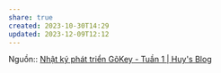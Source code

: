 ```yaml
---
share: true
created: 2023-10-30T14:29
updated: 2023-12-09T12:12
---
```


Nguồn::
[Nhật ký phát triển GõKey - Tuần 1 | Huy's Blog](https://notes.huy.rocks/posts/devlog-gokey-week-01.html)